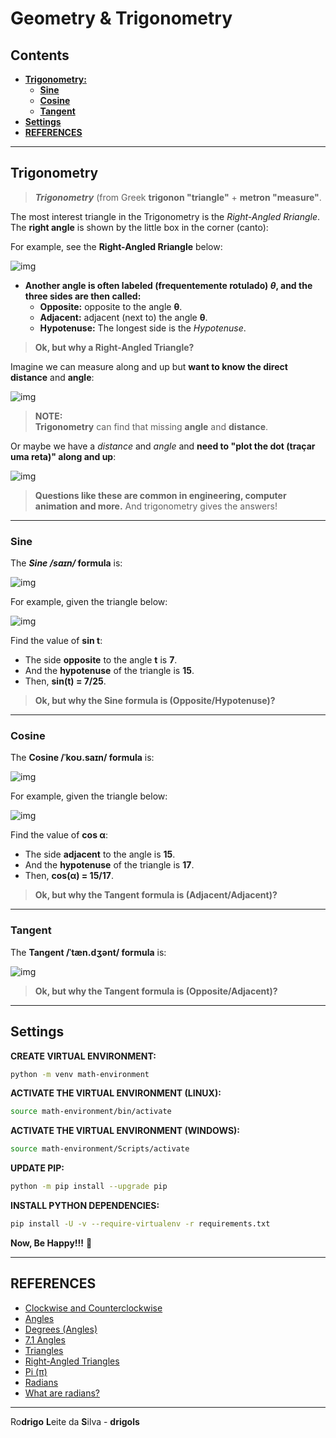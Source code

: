 # Geometry & Trigonometry

## Contents

 - [**Trigonometry:**](#trigono)
   - [**Sine**](#sine)
   - [**Cosine**](#cosine)
   - [**Tangent**](#tangent)
 - [**Settings**](#settings)
 - [**REFERENCES**](#ref)

<!--- ( Trigonometry ) -->

---

<div id="trigono"></div>

## Trigonometry

> ***Trigonometry*** (from Greek **trigonon "triangle"** + **metron "measure"**.

The most interest triangle in the Trigonometry is the *Right-Angled Rriangle*. The **right angle** is shown by the little box in the corner (canto):

For example, see the **Right-Angled Rriangle** below:

![img](images/trigonometry-01.png)  

 - **Another angle is often labeled (frequentemente rotulado) *θ*, and the three sides are then called:**
   - **Opposite:** opposite to the angle **θ**.
   - **Adjacent:** adjacent (next to) the angle **θ**.
   - **Hypotenuse:** The longest side is the *Hypotenuse*.

> **Ok, but why a Right-Angled Triangle?**

Imagine we can measure along and up but **want to know the direct distance** and **angle**:

![img](images/trigonometry-02.png)  

> **NOTE:**  
> **Trigonometry** can find that missing **angle** and **distance**.

Or maybe we have a *distance* and *angle* and **need to "plot the dot (traçar uma reta)" along and up**:

![img](images/trigonometry-03.png)  

> **Questions like these are common in engineering, computer animation and more.**
> And trigonometry gives the answers!

---

<div id="sine"></div>

### Sine

The ***Sine /saɪn/* formula** is:

![img](images/sine-01.png)  

For example, given the triangle below:

![img](images/sine-02.png)  

Find the value of **sin t**:

 - The side **opposite** to the angle **t** is **7**.
 - And the **hypotenuse** of the triangle is **15**.
 - Then, **sin(t) = 7/25**.

> **Ok, but why the Sine formula is (Opposite/Hypotenuse)?**

---

<div id="cosine"></div>

### Cosine

The **Cosine /ˈkoʊ.saɪn/ formula** is:

![img](images/cosine-01.png)  

<div id="tangent"></div>

For example, given the triangle below:

![img](images/cosine-02.png)  

Find the value of **cos α**:

 - The side **adjacent** to the angle is **15**.
 - And the **hypotenuse** of the triangle is **17**.
 - Then, **cos(α) = 15/17**.

> **Ok, but why the Tangent formula is (Adjacent/Adjacent)?**

---

### Tangent

The **Tangent /ˈtæn.dʒənt/ formula** is:

![img](images/tangent-01.png)  

> **Ok, but why the Tangent formula is (Opposite/Adjacent)?**















































<!--- ( Settings ) --->

---

<div id="settings"></div>

## Settings

**CREATE VIRTUAL ENVIRONMENT:**  
```bash
python -m venv math-environment
```

**ACTIVATE THE VIRTUAL ENVIRONMENT (LINUX):**  
```bash
source math-environment/bin/activate
```

**ACTIVATE THE VIRTUAL ENVIRONMENT (WINDOWS):**  
```bash
source math-environment/Scripts/activate
```

**UPDATE PIP:**
```bash
python -m pip install --upgrade pip
```

**INSTALL PYTHON DEPENDENCIES:**  
```bash
pip install -U -v --require-virtualenv -r requirements.txt
```

**Now, Be Happy!!!** 😬





<!--- ( References ) -->

---

<div id="references"></div>

## REFERENCES

 - [Clockwise and Counterclockwise](https://www.mathsisfun.com/geometry/clockwise-counterclockwise.html)
 - [Angles](https://www.mathsisfun.com/angles.html)
 - [Degrees (Angles)](https://www.mathsisfun.com/geometry/degrees.html)
 - [7.1 Angles](https://openstax.org/books/algebra-and-trigonometry-2e/pages/7-1-angles)
 - [Triangles](https://www.mathsisfun.com/triangle.html)
 - [Right-Angled Triangles](https://www.mathsisfun.com/right_angle_triangle.html)
 - [Pi (π)](https://www.mathsisfun.com/numbers/pi.html)
 - [Radians](https://www.mathsisfun.com/geometry/radians.html)
 - [What are radians?](https://jarnowouda.com/what-are-radians/)

---

Ro**drigo** **L**eite da **S**ilva - **drigols**
